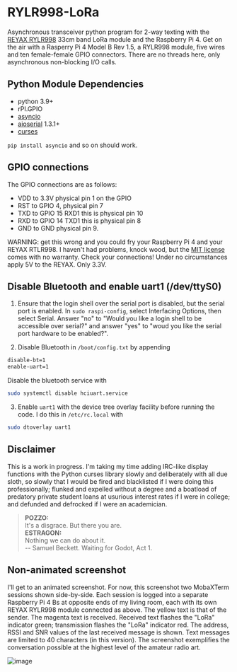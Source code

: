 # RYLR998-LoRa

Asynchronous transceiver python program for 2-way texting with the 
[REYAX RYLR998](https://reyax.com/products/rylr998/) 33cm band LoRa 
module and the Raspberry Pi 4. Get on the air with a Rasperry Pi 4 Model B 
Rev 1.5, a RYLR998 module, five wires and ten female-female GPIO connectors.
There are no threads here, only asynchronous non-blocking I/O calls.


## Python Module Dependencies

* python 3.9+
* rPI.GPIO
* [asyncio](https://pypi.org/project/asyncio/)
* [aioserial](https://pypi.org/project/aioserial/) 1.3.1+
* [curses](https://docs.python.org/3/library/curses.html) 

`pip install asyncio` and so on should work.

## GPIO connections

The GPIO connections are as follows:

* VDD to 3.3V physical pin 1 on the GPIO
* RST to GPIO 4, physical pin 7
* TXD to GPIO 15 RXD1 this is physical pin 10
* RXD to GPIO 14 TXD1 this is physical pin 8
* GND to GND physical pin 9.

WARNING: get this wrong and you could fry your Raspberry Pi 4 and your REYAX RTLR998. I haven't had problems, knock wood, but the [MIT license](https://github.com/flengyel/RYLR998-LoRa/blob/main/LICENSE) comes with no warranty. Check your connections! Under no circumstances apply 5V to the REYAX. Only 3.3V. 

## Disable Bluetooth and enable uart1 (/dev/ttyS0)


1. Ensure that the login shell over the serial port is disabled, but the serial port is enabled. In `sudo raspi-config`, select Interfacing Options, then select Serial. Answer "no" to "Would you like a login shell to be accessible over serial?" and answer "yes"  to "woud you like the serial port hardware to be enabled?".

2. Disable Bluetooth in ```/boot/config.txt``` by appending 
```bash
disable-bt=1
enable-uart=1 
```
Disable the bluetooth service with 
```bash
sudo systemctl disable hciuart.service
```

3. Enable `uart1` with the device tree overlay facility before running the code. I do this in `/etc/rc.local` with 

```bash
sudo dtoverlay uart1
```

## Disclaimer

This is a work in progress.  I'm taking my time adding IRC-like display functions with the Python curses library slowly and deliberately with all due sloth, so slowly that I would be fired and blacklisted if I were doing this professionally; flunked and expelled without a degree and a boatload of predatory private student loans at usurious interest rates if I were in college; and defunded and defrocked if I were an academician. 

> **POZZO:**    
     It's a disgrace. But there you are.   
  **ESTRAGON:**   
     Nothing we can do about it.           
-- Samuel Beckett. Waiting for Godot, Act 1.

## Non-animated screenshot

I'll get to an animated screenshot. For now, this screenshot two MobaXTerm sessions shown side-by-side. Each session is logged into a separate Raspberry Pi 4 Bs at opposite ends of my living room, each with its own REYAX RYLR998 module connected as above. The yellow text is that of the sender. The magenta text is received. Received text flashes the "LoRa" indicator green; transmission flashes the "LoRa" indicator red. The address, RSSI and SNR values of the last received message is shown. Text messages are limited to 40 characters (in this version). The screenshot exemplifies the conversation possible at the highest level of the amateur radio art. 

![image](https://user-images.githubusercontent.com/431946/213901591-2c250043-eabe-4aa4-af2a-d68fee45ad12.png)




